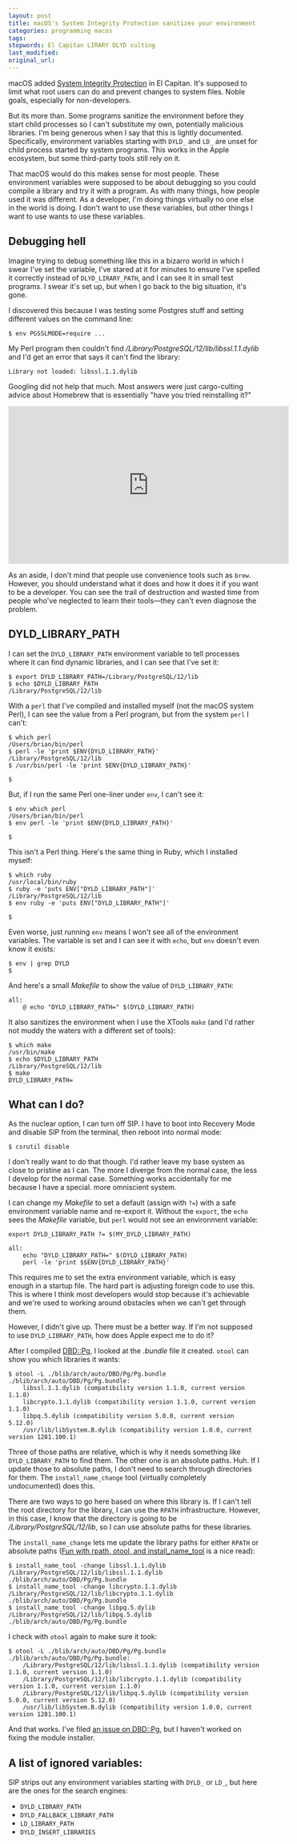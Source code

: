 ```yaml
---
layout: post
title: macOS's System Integrity Protection sanitizes your environment
categories: programming macos
tags:
stopwords: El Capitan LIRARY DLYD culting
last_modified:
original_url:
---
```


macOS added [System Integrity Protection](https://support.apple.com/en-us/HT204899) in El Capitan. It's supposed to limit what root users can do and prevent changes to system files. Noble goals, especially for non-developers.

<!--more-->

But its more than. Some programs sanitize the environment before they start child processes so I can't substitute my own, potentially malicious libraries. I'm being generous when I say that this is lightly documented. Specifically, environment variables starting with `DYLD_` and `LD_` are unset for child process started by system programs. This works in the Apple ecosystem, but some third-party tools still rely on it.

That macOS would do this makes sense for most people. These environment variables were supposed to be about debugging so you could compile a library and try it with a program. As with many things, how people used it was different. As a developer, I'm doing things virtually no one else in the world is doing. I don't want to use these variables, but other things I want to use wants to use these variables.

## Debugging hell

Imagine trying to debug something like this in a bizarro world in which I swear I've set the variable, I've stared at it for minutes to ensure I've spelled it correctly instead of `DLYD_LIRARY_PATH`, and I can see it in small test programs. I swear it's set up, but when I go back to the big situation, it's gone.

I discovered this because I was testing some Postgres stuff and setting different values on the command line:

    $ env PGSSLMODE=require ...

My Perl program then couldn't find */Library/PostgreSQL/12/lib/libssl.1.1.dylib* and I'd get an error that says it can't find the library:

	Library not loaded: libssl.1.1.dylib

Googling did not help that much. Most answers were just cargo-culting advice about Homebrew that is essentially "have you tried reinstalling it?"

<div class="youtube">
<iframe width="560" height="315" src="https://www.youtube.com/embed/t2F1rFmyQmY" frameborder="0" allow="accelerometer; autoplay; encrypted-media; gyroscope; picture-in-picture" allowfullscreen></iframe>
</div>

As an aside, I don't mind that people use convenience tools such as `brew`. However, you should understand what it does and how it does it if you want to be a developer. You can see the trail of destruction and wasted time from people who've neglected to learn their tools—they can't even diagnose the problem.

## DYLD_LIBRARY_PATH

I can set the `DYLD_LIBRARY_PATH` environment variable to tell processes where it can find dynamic libraries, and I can see that I've set it:

	$ export DYLD_LIBRARY_PATH=/Library/PostgreSQL/12/lib
	$ echo $DYLD_LIBRARY_PATH
	/Library/PostgreSQL/12/lib

With a `perl` that I've compiled and installed myself (not the macOS system Perl), I can see the value from a Perl program, but from the system `perl` I can't:

	$ which perl
	/Users/brian/bin/perl
	$ perl -le 'print $ENV{DYLD_LIBRARY_PATH}'
	/Library/PostgreSQL/12/lib
	$ /usr/bin/perl -le 'print $ENV{DYLD_LIBRARY_PATH}'

	$

But, if I run the same Perl one-liner under `env`, I can't see it:

	$ env which perl
	/Users/brian/bin/perl
	$ env perl -le 'print $ENV{DYLD_LIBRARY_PATH}'

	$

This isn't a Perl thing. Here's the same thing in Ruby, which I installed myself:

	$ which ruby
	/usr/local/bin/ruby
	$ ruby -e 'puts ENV["DYLD_LIBRARY_PATH"]'
	/Library/PostgreSQL/12/lib
	$ env ruby -e 'puts ENV["DYLD_LIBRARY_PATH"]'

	$

Even worse, just running `env` means I won't see all of the environment variables. The variable is set and I can see it with `echo`, but `env` doesn't even know it exists:

	$ env | grep DYLD
	$

And here's a small *Makefile* to show the value of `DYLD_LIBRARY_PATH`:

	all:
		@ echo "DYLD_LIBRARY_PATH=" $(DYLD_LIBRARY_PATH)

It also sanitizes the environment when I use the XTools `make` (and I'd rather not muddy the waters with a different set of tools):

	$ which make
	/usr/bin/make
	$ echo $DYLD_LIBRARY_PATH
	/Library/PostgreSQL/12/lib
	$ make
	DYLD_LIBRARY_PATH=

## What can I do?

As the nuclear option, I can turn off SIP. I have to boot into Recovery Mode and disable SIP from the terminal, then reboot into normal mode:

	$ csrutil disable

I don't really want to do that though. I'd rather leave my base system as close to pristine as I can. The more I diverge from the normal case, the less I develop for the normal case. Something works accidentally for me because I have a special. more omniscient system.

I can change my _Makefile_ to set a default (assign with `?=`) with a safe environment variable name and re-export it. Without the `export`, the `echo` sees the *Makefile* variable, but `perl` would not see an environment variable:

	export DYLD_LIBRARY_PATH ?= $(MY_DYLD_LIBRARY_PATH)

	all:
		echo "DYLD_LIBRARY_PATH=" $(DYLD_LIBRARY_PATH)
		perl -le 'print $$ENV{DYLD_LIBRARY_PATH}'

This requires me to set the extra environment variable, which is easy enough in a startup file. The hard part is adjusting foreign code to use this. This is where I think most developers would stop because it's achievable and we're used to working around obstacles when we can't get through them.

However, I didn't give up. There must be a better way. If I'm not supposed to use `DYLD_LIBRARY_PATH`, how does Apple expect me to do it?

After I compiled [DBD::Pg](https://metacpan.org/pod/DBD::Pg), I looked at the *.bundle* file it created. `otool` can show you which libraries it wants:

	$ otool -L ./blib/arch/auto/DBD/Pg/Pg.bundle
	./blib/arch/auto/DBD/Pg/Pg.bundle:
		libssl.1.1.dylib (compatibility version 1.1.0, current version 1.1.0)
		libcrypto.1.1.dylib (compatibility version 1.1.0, current version 1.1.0)
		libpq.5.dylib (compatibility version 5.0.0, current version 5.12.0)
		/usr/lib/libSystem.B.dylib (compatibility version 1.0.0, current version 1281.100.1)

Three of those paths are relative, which is why it needs something like `DYLD_LIBRARY_PATH` to find them. The other one is an absolute paths. Huh. If I update those to absolute paths, I don't need to search through directories for them. The `install_name_change` tool (virtually completely undocumented) does this.

There are two ways to go here based on where this library is. If I can't tell the root directory for the library, I can use the `RPATH` infrastructure. However, in this case, I know that the directory is going to be */Library/PostgreSQL/12/lib*, so I can use absolute paths for these libraries.

The `install_name_change` lets me update the library paths for either `RPATH` or absolute paths ([Fun with rpath, otool, and install_name_tool](https://medium.com/@donblas/fun-with-rpath-otool-and-install-name-tool-e3e41ae86172) is a nice read):

	$ install_name_tool -change libssl.1.1.dylib /Library/PostgreSQL/12/lib/libssl.1.1.dylib ./blib/arch/auto/DBD/Pg/Pg.bundle
	$ install_name_tool -change libcrypto.1.1.dylib /Library/PostgreSQL/12/lib/libcrypto.1.1.dylib ./blib/arch/auto/DBD/Pg/Pg.bundle
	$ install_name_tool -change libpq.5.dylib /Library/PostgreSQL/12/lib/libpq.5.dylib ./blib/arch/auto/DBD/Pg/Pg.bundle

I check with `otool` again to make sure it took:

	$ otool -L ./blib/arch/auto/DBD/Pg/Pg.bundle
	./blib/arch/auto/DBD/Pg/Pg.bundle:
		/Library/PostgreSQL/12/lib/libssl.1.1.dylib (compatibility version 1.1.0, current version 1.1.0)
		/Library/PostgreSQL/12/lib/libcrypto.1.1.dylib (compatibility version 1.1.0, current version 1.1.0)
		/Library/PostgreSQL/12/lib/libpq.5.dylib (compatibility version 5.0.0, current version 5.12.0)
		/usr/lib/libSystem.B.dylib (compatibility version 1.0.0, current version 1281.100.1)

And that works. I've filed [an issue on DBD::Pg](https://github.com/bucardo/dbdpg/issues/69), but I haven't worked on fixing the module installer.

## A list of ignored variables:

SIP strips out any environment variables starting with `DYLD_` or `LD_`, but here are the ones for the search engines:

* `DYLD_LIBRARY_PATH`
* `DYLD_FALLBACK_LIBRARY_PATH`
* `LD_LIBRARY_PATH`
* `DYLD_INSERT_LIBRARIES`
